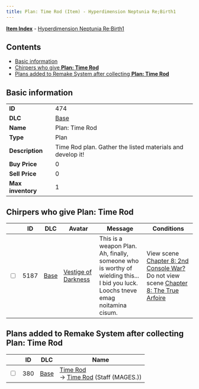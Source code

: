 ```yaml
---
title: Plan: Time Rod (Item) - Hyperdimension Neptunia Re;Birth1
---
```


[**Item Index**](/neptunia/rb1/item/index.html) - [Hyperdimension Neptunia Re;Birth1](/neptunia/rb1)

## Contents

- [Basic information](#basic-information)
- [Chirpers who give **Plan: Time Rod**](#chirpers-who-give-plan-time-rod)
- [Plans added to Remake System after collecting **Plan: Time Rod**](#plans-added-to-remake-system-after-collecting-plan-time-rod)

## Basic information

|   |   |
| -- | -- |
| **ID** | 474 |
| **DLC** | [Base](/neptunia/rb1/dlc/1-base.html) |
| **Name** | Plan: Time Rod |
| **Type** | Plan |
| **Description** | Time Rod plan. Gather the listed materials and develop it! |
| **Buy Price** | 0 |
| **Sell Price** | 0 |
| **Max inventory** | 1 |


## Chirpers who give **Plan: Time Rod**

|    | ID | DLC | Avatar | Message | Conditions |
| -- | -- | --- | ------ | ------- | ---------- |
| <input type="checkbox" id="rb1-chirper-event-1-5187" class="trackbox" /> | 5187 | [Base](/neptunia/rb1/dlc/1-base.html) | [Vestige of Darkness](/neptunia/rb1/undefined/1-249-vestige-of-darkness.html) | This is a weapon Plan.<br />Ah, finally, someone who is worthy of wielding this...<br />I bid you luck.<br />Loochs tneve emag noitamina cisum. | View scene [Chapter 8: 2nd Console War?](/neptunia/rb1/scene/1-802-chapter-8-2nd-console-war.html)<br />Do not view scene [Chapter 8: The True Arfoire](/neptunia/rb1/scene/1-807-chapter-8-the-true-arfoire.html) |


## Plans added to Remake System after collecting **Plan: Time Rod**

|    | ID | DLC | Name |
| -- | -- | --- | ---- |
| <input type="checkbox" id="rb1-remake-1-380" class="trackbox" /> | 380 | [Base](/neptunia/rb1/dlc/1-base.html) | [Time Rod](/neptunia/rb1/remake/1-380-time-rod.html)<br /> → [Time Rod](/neptunia/rb1/item/1-2387-time-rod.html) (Staff (MAGES.)) |
